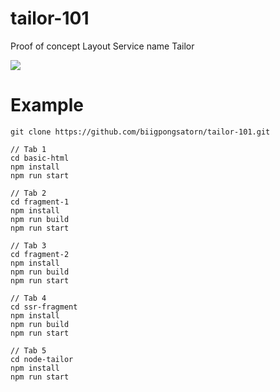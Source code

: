 # tailor-101

Proof of concept Layout Service name Tailor

<img src="https://camo.githubusercontent.com/3018354754cc0c9f1f6b27ac68bd8060a11db5a7/68747470733a2f2f7261776769746875622e636f6d2f7a616c616e646f2f7461696c6f722f6d61737465722f6c6f676f2f7461696c6f722d6c6f676f2e737667">

# Example

```
git clone https://github.com/biigpongsatorn/tailor-101.git

// Tab 1
cd basic-html
npm install
npm run start

// Tab 2
cd fragment-1
npm install
npm run build
npm run start

// Tab 3
cd fragment-2
npm install
npm run build
npm run start

// Tab 4
cd ssr-fragment
npm install
npm run build
npm run start

// Tab 5
cd node-tailor
npm install
npm run start
```
